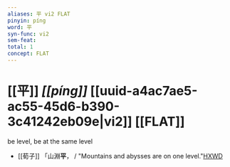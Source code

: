 ```yaml
---
aliases: 平 vi2 FLAT
pinyin: píng
word: 平
syn-func: vi2
sem-feat: 
total: 1
concept: FLAT 
---
```

# [[平]] *[[píng]]*  [[uuid-a4ac7ae5-ac55-45d6-b390-3c41242eb09e|vi2]] [[FLAT]]
be level, be at the same level
 - [[荀子]] 「山淵**平**，
                     / "Mountains and abysses are on one level."[HXWD](https://hxwd.org/textview.html?location=KR3a0002_tls_003-1a.12)